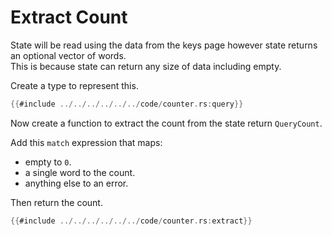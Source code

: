 # Extract Count
State will be read using the data from the keys page however state returns an optional vector of words. \
This is because state can return any size of data including empty.

Create a type to represent this.
```rust
{{#include ../../../../../../code/counter.rs:query}}
```
Now create a function to extract the count from the state return `QueryCount`.

Add this `match` expression that maps:
- empty to `0`.
- a single word to the count.
- anything else to an error.

Then return the count.
```rust
{{#include ../../../../../../code/counter.rs:extract}}
```
